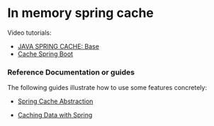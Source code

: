 # In memory spring cache

Video tutorials:

* [JAVA SPRING CACHE: Base](https://www.youtube.com/watch?v=cFtkFQCo7-A)
* [Cache Spring Boot](https://www.youtube.com/watch?v=QJUGF-kWaR0)

### Reference Documentation or guides

The following guides illustrate how to use some features concretely:

* [Spring Cache Abstraction](https://docs.spring.io/spring-boot/docs/3.2.3/reference/htmlsingle/index.html#io.caching)

* [Caching Data with Spring](https://spring.io/guides/gs/caching/)



